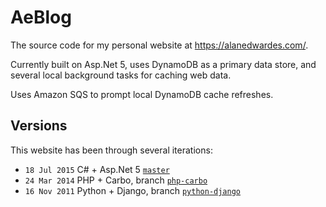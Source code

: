 # AeBlog
The source code for my personal website at https://alanedwardes.com/.

Currently built on Asp.Net 5, uses DynamoDB as a primary data store, and several local background tasks for caching web data.

Uses Amazon SQS to prompt local DynamoDB cache refreshes.

## Versions
This website has been through several iterations:
* `18 Jul 2015` C# + Asp.Net 5 [`master`](https://github.com/alanedwardes/aeblog/tree/master)
* `24 Mar 2014` PHP + Carbo, branch [`php-carbo`](https://github.com/alanedwardes/aeblog/tree/php-carbo)
* `16 Nov 2011` Python + Django, branch [`python-django`](https://github.com/alanedwardes/aeblog/tree/python-django)
